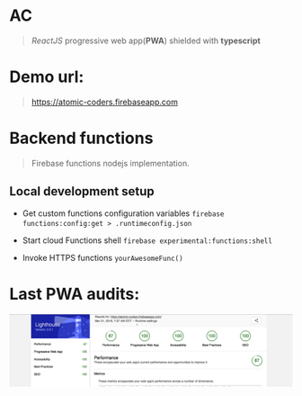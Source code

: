 # AC
> *_ReactJS_* progressive web app(__PWA__) shielded with __typescript__

# Demo url:
> https://atomic-coders.firebaseapp.com

# Backend functions

> Firebase functions nodejs implementation.

## Local development setup

- Get custom functions configuration variables
    `firebase functions:config:get > .runtimeconfig.json`

- Start cloud Functions shell
    `firebase experimental:functions:shell`

- Invoke HTTPS functions
    `yourAwesomeFunc()`

# Last PWA audits:
![Audit screenshoot](audits/atomic-coders.firebaseapp.com-20180321T073721.png)
